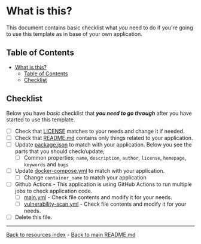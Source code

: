 # What is this?

This document contains basic checklist what _you_ need to do if you're going to
use this template as in base of your own application.

## Table of Contents

* [What is this?](#what-is-this)
  * [Table of Contents](#table-of-contents)
  * [Checklist](#checklist)

## Checklist

Below you have _basic_ checklist that **_you need to go through_** after you have
started to use this template.

* [ ] Check that [LICENSE](../LICENSE) matches to your needs and change it if
      needed.
* [ ] Check that [README.md](../README.md) contains only things related to your
      application.
* [ ] Update [package.json](../package.json) to match with your application.
      Below you see the parts that you should check/update;
  * [ ] Common properties; `name`, `description`, `author`, `license`,
        `homepage`, `keywords` and `bugs`
* [ ] Update [docker-compose.yml](../docker-compose.yml) to match with your
  application.
  * [ ] Change `container_name` to match your application
* [ ] Github Actions - This application is using GitHub Actions to run multiple
      jobs to check application code.
  * [ ] [main.yml](../.github/workflows/main.yml) - Check file contents and
        modify it for your needs.
  * [ ] [vulnerability-scan.yml](../.github/workflows/vulnerability-scan.yml) -
        Check file contents and modify it for your needs.
* [ ] Delete this file.

---

[Back to resources index](README.md) - [Back to main README.md](../README.md)
